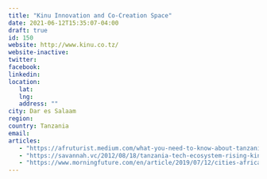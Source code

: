 ```yaml
---
title: "Kinu Innovation and Co-Creation Space"
date: 2021-06-12T15:35:07-04:00
draft: true
id: 150
website: http://www.kinu.co.tz/
website-inactive: 
twitter: 
facebook: 
linkedin: 
location: 
   lat: 
   lng: 
   address: ""
city: Dar es Salaam
region: 
country: Tanzania
email: 
articles:
   - "https://afruturist.medium.com/what-you-need-to-know-about-tanzania-innovation-ecosystem-why-we-are-the-fastest-12ebfc7c32ef"
   - "https://savannah.vc/2012/08/18/tanzania-tech-ecosystem-rising-kinu-innovation-workspace-competitive-mobile-money-mcommerce-kicks-off/#.YM6J3uhKhPY"
   - "https://www.morningfuture.com/en/article/2019/07/12/cities-african-tech-hub/677/"
---
```


